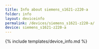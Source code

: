 ```yaml
---
title: Info about siemens_s1621-z220-a
folder: info
layout: deviceinfo
permalink: /devices/siemens_s1621-z220-a/
device: siemens_s1621-z220-a
---
```

{% include templates/device_info.md %}
